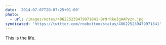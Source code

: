 ```yaml
---
date: '2014-07-07T20:07:25+01:00'
photo:
  - url: /images/notes/486225239479971841-Br9rRkeIgAAPyzn.jpg
syndicated: 'https://twitter.com/roobottom/status/486225239479971841'
---
```

This is the life. 
